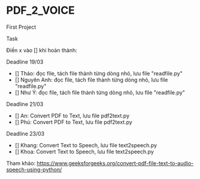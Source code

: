 # PDF_2_VOICE
First Project

Task

Điền x vào [] khi hoàn thành:

Deadline 19/03
- [] Thảo: đọc file, tách file thành từng dòng nhỏ, lưu file "readfile.py"
- [] Nguyên Anh: đọc file, tách file thành từng dòng nhỏ, lưu file "readfile.py"
- [] Như Ý: đọc file, tách file thành từng dòng nhỏ, lưu file "readfile.py"

Deadline 21/03
- [] An: Convert PDF to Text, lưu file pdf2text.py
- [] Phú: Convert PDF to Text, lưu file pdf2text.py

Deadline 23/03
- [] Khang: Convert Text to Speech, lưu file text2speech.py
- [] Khoa: Convert Text to Speech, lưu file text2speech.py


Tham khảo:
https://www.geeksforgeeks.org/convert-pdf-file-text-to-audio-speech-using-python/
